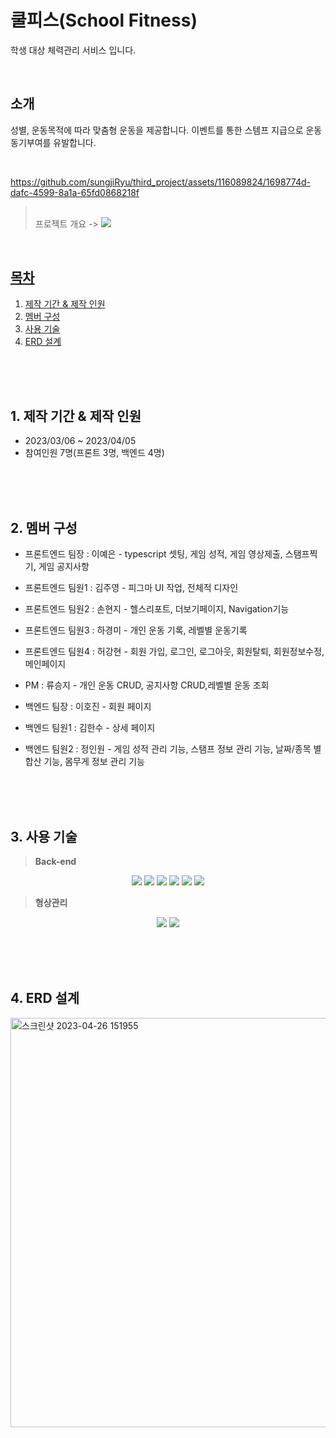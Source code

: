 # 쿨피스(School Fitness)

학생 대상 체력관리 서비스 입니다.

<br>

## 소개
성별, 운동목적에 따라 맞춤형 운동을 제공합니다.
이벤트를 통한 스템프 지급으로 운동 동기부여를 유발합니다.

<br>

https://github.com/sungjiRyu/third_project/assets/116089824/1698774d-dafc-4599-8a1a-65fd0868218f

><br> 프로젝트 개요 -> <a href="https://github.com/sungjiRyu/third_project/files/11264367/3.prj.pdf"><img src="https://img.shields.io/badge/PPT-F46D01?style=flat&logo=PPT&logoColor=white" /></a>
<a href="https://www.canva.com/design/DAFZamFxwmY/80jjBzyxkYYnk9qE58kZ1g/view?utm_content=DAFZamFxwmY&utm_campaign=designshare&utm_medium=link&utm_source=publishsharelink" target="_blank">

<br>



  
## 목차
1. [제작 기간 & 제작 인원](#1-제작-기간--제작-인원)
2. [멤버 구성](#2-멤버-구성)
3. [사용 기술](#3-사용-기술)
4. [ERD 설계](#4-erd-설계)


<br><br><br>

## 1. 제작 기간 & 제작 인원
- 2023/03/06 ~ 2023/04/05
- 참여인원 7명(프론트 3명, 백엔드 4명)
  

<br><br><br>

## 2. 멤버 구성
- 프론트엔드 팀장 : 이예은 - typescript 셋팅, 게임 성적, 게임 영상제출, 스탬프찍기, 게임 공지사항
- 프론트엔드 팀원1 : 김주영 - 피그마 UI 작업, 전체적 디자인 
- 프론트엔드 팀원2 : 손현지 - 헬스리포트, 더보기페이지, Navigation기능
- 프론트엔드 팀원3 : 하경미 - 개인 운동 기록, 레벨별 운동기록 
- 프론트엔드 팀원4 : 허강현 - 회원 가입, 로그인, 로그아웃, 회원탈퇴, 회원정보수정, 메인페이지 

- PM : 류승지 - 개인 운동 CRUD, 공지사항 CRUD,레벨별 운동 조회
- 백엔드 팀장 : 이호진 - 회원 페이지
- 백엔드 팀원1 : 김한수 - 상세 페이지
- 백엔드 팀원2 : 정인원 - 게임 성적 관리 기능, 스탬프 정보 관리 기능, 날짜/종목 별 합산 기능, 몸무게 정보 관리 기능

<br><br><br>

## 3. 사용 기술
>**Back-end**<br>
<div align=center>
  <img src="https://img.shields.io/badge/Java-007396?style=flat&logo=Conda-Forge&logoColor=white" />
  <img src="https://img.shields.io/badge/MySQL-4479A1?style=flat&logo=MySQL&logoColor=white"/>
  <img src="https://img.shields.io/badge/Spring Boot-6DB33F?style=flat&logo=Spring Boot&logoColor=white"/>
  <img src="https://img.shields.io/badge/Gradle-02303A?style=flat&logo=Gradle&logoColor=white"/>
  <img src="https://img.shields.io/badge/JPA-59666C?style=flat&logo=JPA&logoColor=white"/>
  <img src="https://img.shields.io/badge/Tomcat-F8DC75?style=flat&logo=Apache Tomcat&logoColor=white"/>
</div>

>**형상관리**<br>
<div align=center>
<img src="https://img.shields.io/badge/GitHub-181717?style=for-the-flat&logo=GitHub&logoColor=white">
<img src="https://img.shields.io/badge/Git-F05032?style=for-the-flat&logo=Git&logoColor=white">
</div>

<br><br><br>

## 4. ERD 설계

<img width="655" alt="스크린샷 2023-04-26 151955" src="https://user-images.githubusercontent.com/116089824/234486598-7bae3554-33de-4355-b1ba-6fe3eb6656b9.png">



